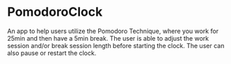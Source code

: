 # PomodoroClock

An app to help users utilize the Pomodoro Technique, where you work for 25min and then have a 5min break. The user is able to adjust the work session and/or break session length before starting the clock. The user can also pause or restart the clock.
